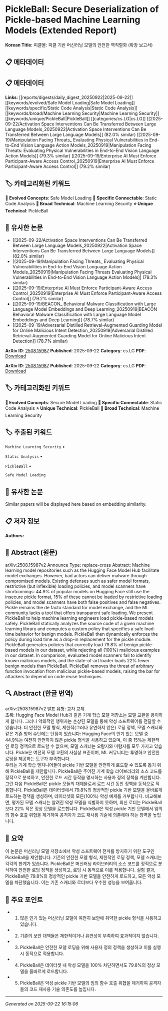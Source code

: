 # PickleBall: Secure Deserialization of Pickle-based Machine Learning Models (Extended Report)

**Korean Title:** 피클볼: 피클 기반 머신러닝 모델의 안전한 역직렬화 (확장 보고서)

## 📋 메타데이터

## 📋 메타데이터

**Links**: [[reports/digests/daily_digest_20250922|2025-09-22]] [[keywords/evolved/Safe Model Loading|Safe Model Loading]] [[keywords/specific/Static Code Analysis|Static Code Analysis]] [[keywords/broad/Machine Learning Security|Machine Learning Security]] [[keywords/unique/PickleBall|PickleBall]] [[categories/cs.LG|cs.LG]] [[2025-09-22/Activation Space Interventions Can Be Transferred Between Large Language Models_20250922|Activation Space Interventions Can Be Transferred Between Large Language Models]] (82.0% similar) [[2025-09-19/Manipulation Facing Threats_ Evaluating Physical Vulnerabilities in End-to-End Vision Language Action Models_20250919|Manipulation Facing Threats: Evaluating Physical Vulnerabilities in End-to-End Vision Language Action Models]] (79.3% similar) [[2025-09-19/Enterprise AI Must Enforce Participant-Aware Access Control_20250919|Enterprise AI Must Enforce Participant-Aware Access Control]] (79.2% similar)

## 🏷️ 카테고리화된 키워드
**🚀 Evolved Concepts**: Safe Model Loading
**🔗 Specific Connectable**: Static Code Analysis
**🔬 Broad Technical**: Machine Learning Security
**⭐ Unique Technical**: PickleBall
## 🔗 유사한 논문
- [[2025-09-22/Activation Space Interventions Can Be Transferred Between Large Language Models_20250922|Activation Space Interventions Can Be Transferred Between Large Language Models]] (82.0% similar)
- [[2025-09-19/Manipulation Facing Threats_ Evaluating Physical Vulnerabilities in End-to-End Vision Language Action Models_20250919|Manipulation Facing Threats Evaluating Physical Vulnerabilities in End-to-End Vision Language Action Models]] (79.3% similar)
- [[2025-09-19/Enterprise AI Must Enforce Participant-Aware Access Control_20250919|Enterprise AI Must Enforce Participant-Aware Access Control]] (79.2% similar)
- [[2025-09-19/BEACON_ Behavioral Malware Classification with Large Language Model Embeddings and Deep Learning_20250919|BEACON Behavioral Malware Classification with Large Language Model Embeddings and Deep Learning]] (78.7% similar)
- [[2025-09-19/Adversarial Distilled Retrieval-Augmented Guarding Model for Online Malicious Intent Detection_20250919|Adversarial Distilled Retrieval-Augmented Guarding Model for Online Malicious Intent Detection]] (78.7% similar)


**ArXiv ID**: [2508.15987](https://arxiv.org/abs/2508.15987)
**Published**: 2025-09-22
**Category**: cs.LG
**PDF**: [Download](https://arxiv.org/pdf/2508.15987.pdf)


**ArXiv ID**: [2508.15987](https://arxiv.org/abs/2508.15987)
**Published**: 2025-09-22
**Category**: cs.LG
**PDF**: [Download](https://arxiv.org/pdf/2508.15987.pdf)

## 🏷️ 카테고리화된 키워드
**🚀 Evolved Concepts**: Secure Model Loading
**🔗 Specific Connectable**: Static Code Analysis
**⭐ Unique Technical**: PickleBall
**🔬 Broad Technical**: Machine Learning Security

## 🏷️ 추출된 키워드



`Machine Learning Security` • 

`Static Analysis` • 

`PickleBall` • 

`Safe Model Loading`



## 🔗 유사한 논문

Similar papers will be displayed here based on embedding similarity.

## 📋 저자 정보

**Authors:** 

## 📄 Abstract (원문)

arXiv:2508.15987v2 Announce Type: replace-cross 
Abstract: Machine learning model repositories such as the Hugging Face Model Hub facilitate model exchanges. However, bad actors can deliver malware through compromised models. Existing defenses such as safer model formats, restrictive (but inflexible) loading policies, and model scanners have shortcomings: 44.9% of popular models on Hugging Face still use the insecure pickle format, 15% of these cannot be loaded by restrictive loading policies, and model scanners have both false positives and false negatives. Pickle remains the de facto standard for model exchange, and the ML community lacks a tool that offers transparent safe loading.
  We present PickleBall to help machine learning engineers load pickle-based models safely. PickleBall statically analyzes the source code of a given machine learning library and computes a custom policy that specifies a safe load-time behavior for benign models. PickleBall then dynamically enforces the policy during load time as a drop-in replacement for the pickle module. PickleBall generates policies that correctly load 79.8% of benign pickle-based models in our dataset, while rejecting all (100%) malicious examples in our dataset. In comparison, evaluated model scanners fail to identify known malicious models, and the state-of-art loader loads 22% fewer benign models than PickleBall. PickleBall removes the threat of arbitrary function invocation from malicious pickle-based models, raising the bar for attackers to depend on code reuse techniques.

## 🔍 Abstract (한글 번역)

arXiv:2508.15987v2 발표 유형: 교차 교체  
초록: Hugging Face Model Hub과 같은 기계 학습 모델 저장소는 모델 교환을 용이하게 합니다. 그러나 악의적인 행위자는 손상된 모델을 통해 악성 소프트웨어를 전달할 수 있습니다. 더 안전한 모델 형식, 제한적(그러나 유연하지 않은) 로딩 정책, 모델 스캐너와 같은 기존 방어 수단에는 단점이 있습니다: Hugging Face의 인기 있는 모델 중 44.9%는 여전히 안전하지 않은 pickle 형식을 사용하고 있으며, 이 중 15%는 제한적인 로딩 정책으로 로드할 수 없으며, 모델 스캐너는 오탐지와 미탐지를 모두 가지고 있습니다. Pickle은 여전히 모델 교환의 사실상 표준이며, ML 커뮤니티는 투명하고 안전한 로딩을 제공하는 도구가 부족합니다.  
우리는 기계 학습 엔지니어들이 pickle 기반 모델을 안전하게 로드할 수 있도록 돕기 위해 PickleBall을 제안합니다. PickleBall은 주어진 기계 학습 라이브러리의 소스 코드를 정적으로 분석하고, 안전한 로드 시간 동작을 명시하는 사용자 정의 정책을 계산합니다. 그런 다음 PickleBall은 pickle 모듈의 대체물로서 로드 시간 동안 정책을 동적으로 적용합니다. PickleBall은 데이터셋에서 79.8%의 정상적인 pickle 기반 모델을 올바르게 로드하는 정책을 생성하며, 데이터셋의 모든(100%) 악성 예제를 거부합니다. 비교해보면, 평가된 모델 스캐너는 알려진 악성 모델을 식별하지 못하며, 최신 로더는 PickleBall보다 22% 적은 정상 모델을 로드합니다. PickleBall은 악성 pickle 기반 모델에서 임의의 함수 호출 위협을 제거하여 공격자가 코드 재사용 기술에 의존해야 하는 장벽을 높입니다.

## 📝 요약

이 논문은 머신러닝 모델 저장소에서 악성 소프트웨어 전파를 방지하기 위한 도구인 PickleBall을 제안합니다. 기존의 안전한 모델 형식, 제한적인 로딩 정책, 모델 스캐너는 각각의 한계가 있습니다. PickleBall은 머신러닝 라이브러리의 소스 코드를 정적으로 분석하여 안전한 로딩 정책을 생성하고, 로딩 시 동적으로 이를 적용합니다. 실험 결과, PickleBall은 79.8%의 정상적인 pickle 기반 모델을 안전하게 로드하고, 모든 악성 모델을 차단했습니다. 이는 기존 스캐너와 로더보다 우수한 성능을 보여줍니다.

## 🎯 주요 포인트


- 1. 많은 인기 있는 머신러닝 모델이 여전히 보안에 취약한 pickle 형식을 사용하고 있습니다.

- 2. 기존의 보안 대책들은 제한적이거나 유연성이 부족하여 효과적이지 않습니다.

- 3. PickleBall은 안전한 모델 로딩을 위해 사용자 정의 정책을 생성하고 이를 실행 시 동적으로 적용합니다.

- 4. PickleBall은 데이터셋 내 악성 모델을 100% 차단하면서도 79.8%의 정상 모델을 올바르게 로드합니다.

- 5. PickleBall은 악성 pickle 기반 모델의 임의 함수 호출 위협을 제거하여 공격자들의 코드 재사용 기술 의존도를 높입니다.


---

*Generated on 2025-09-22 16:15:06*
